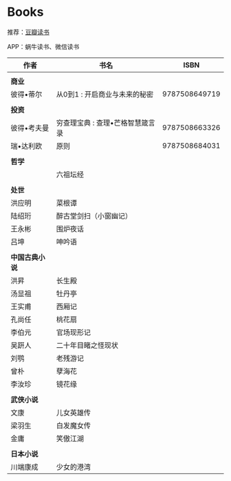 # Books

推荐：[豆瓣读书](https://book.douban.com/)

APP：蜗牛读书、微信读书

| 作者 | 书名 | ISBN |
| ---- | ---- | ---- |
||||
| **商业** | | |
|彼得•蒂尔|从0到1 : 开启商业与未来的秘密|9787508649719|
||||
| **投资** | | |
|彼得•考夫曼|穷查理宝典 : 查理•芒格智慧箴言录|9787508663326|
|瑞•达利欧|原则|9787508684031|
||||
| **哲学** |||
|| 六祖坛经 ||
||||
| **处世** |||
| 洪应明 | 菜根谭 ||
| 陆绍珩 | 醉古堂剑扫（小窗幽记） ||
| 王永彬 | 围炉夜话 ||
| 吕坤 | 呻吟语 ||
||||
| **中国古典小说** | | |
| 洪昇 | 长生殿 | |
| 汤显祖 | 牡丹亭 | |
| 王实甫 | 西厢记 | |
| 孔尚任 | 桃花扇 | |
| 李伯元 | 官场现形记 | |
| 吴趼人 | 二十年目睹之怪现状 | |
| 刘鹗 | 老残游记 | |
| 曾朴 | 孽海花 | |
| 李汝珍 | 镜花缘 | |
||||
| **武侠小说** | | |
| 文康 | 儿女英雄传 | |
| 梁羽生 | 白发魔女传 | |
| 金庸 | 笑傲江湖 | |
||||
| **日本小说** | | |
| 川端康成 | 少女的港湾 | |

